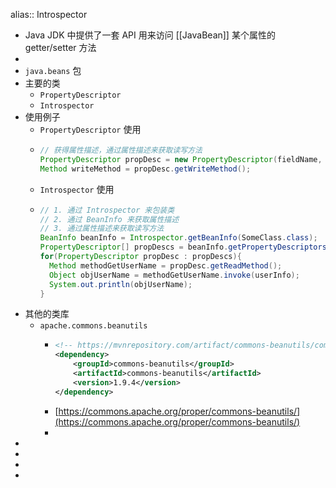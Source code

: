 alias:: Introspector

- Java JDK 中提供了一套 API 用来访问 [[JavaBean]] 某个属性的 getter/setter 方法
-
- `java.beans` 包
- 主要的类
	- `PropertyDescriptor`
	- `Introspector`
- 使用例子
	- `PropertyDescriptor` 使用
	- ```java
	  // 获得属性描述，通过属性描述来获取读写方法
	  PropertyDescriptor propDesc = new PropertyDescriptor(fieldName, SomeClass.class);
	  Method writeMethod = propDesc.getWriteMethod();
	  ```
	- `Introspector` 使用
	- ```java
	  // 1. 通过 Introspector 来包装类
	  // 2. 通过 BeanInfo 来获取属性描述
	  // 3. 通过属性描述来获取读写方法
	  BeanInfo beanInfo = Introspector.getBeanInfo(SomeClass.class);
	  PropertyDescriptor[] propDescs = beanInfo.getPropertyDescriptors();
	  for(PropertyDescriptor propDesc : propDescs){
	    Method methodGetUserName = propDesc.getReadMethod();
	    Object objUserName = methodGetUserName.invoke(userInfo);
	    System.out.println(objUserName);
	  }
	  ```
- 其他的类库
	- `apache.commons.beanutils`
		- ```xml
		  <!-- https://mvnrepository.com/artifact/commons-beanutils/commons-beanutils -->
		  <dependency>
		      <groupId>commons-beanutils</groupId>
		      <artifactId>commons-beanutils</artifactId>
		      <version>1.9.4</version>
		  </dependency>
		  
		  ```
		- [https://commons.apache.org/proper/commons-beanutils/](https://commons.apache.org/proper/commons-beanutils/)
		-
-
-
-
-
